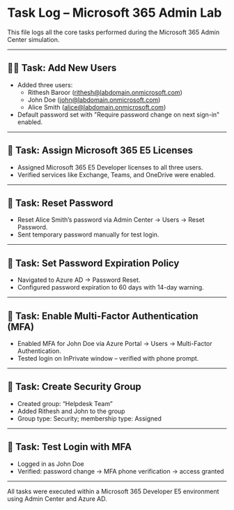 # Task Log – Microsoft 365 Admin Lab

This file logs all the core tasks performed during the Microsoft 365 Admin Center simulation.

---

## 🧑‍💼 Task: Add New Users

- Added three users:
  - Rithesh Baroor (rithesh@labdomain.onmicrosoft.com)
  - John Doe (john@labdomain.onmicrosoft.com)
  - Alice Smith (alice@labdomain.onmicrosoft.com)
- Default password set with "Require password change on next sign-in" enabled.

---

## 🎫 Task: Assign Microsoft 365 E5 Licenses

- Assigned Microsoft 365 E5 Developer licenses to all three users.
- Verified services like Exchange, Teams, and OneDrive were enabled.

---

## 🔐 Task: Reset Password

- Reset Alice Smith’s password via Admin Center → Users → Reset Password.
- Sent temporary password manually for test login.

---

## 🔄 Task: Set Password Expiration Policy

- Navigated to Azure AD → Password Reset.
- Configured password expiration to 60 days with 14-day warning.

---

## 🔑 Task: Enable Multi-Factor Authentication (MFA)

- Enabled MFA for John Doe via Azure Portal → Users → Multi-Factor Authentication.
- Tested login on InPrivate window – verified with phone prompt.

---

## 👥 Task: Create Security Group

- Created group: “Helpdesk Team”
- Added Rithesh and John to the group
- Group type: Security; membership type: Assigned

---

## 🔐 Task: Test Login with MFA

- Logged in as John Doe
- Verified: password change → MFA phone verification → access granted

---

All tasks were executed within a Microsoft 365 Developer E5 environment using Admin Center and Azure AD.

